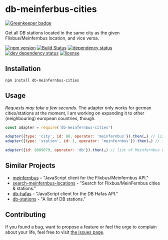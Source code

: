 # db-meinferbus-cities

[![Greenkeeper badge](https://badges.greenkeeper.io/juliuste/db-meinfernbus-cities.svg)](https://greenkeeper.io/)

Get all DB stations located in the same city as the given Flixbus/Meinfernbus location, and vice versa.

[![npm version](https://img.shields.io/npm/v/db-meinfernbus-cities.svg)](https://www.npmjs.com/package/db-meinfernbus-cities)
[![Build Status](https://travis-ci.org/juliuste/db-meinfernbus-cities.svg?branch=master)](https://travis-ci.org/juliuste/db-meinfernbus-cities)
[![dependency status](https://img.shields.io/david/juliuste/db-meinfernbus-cities.svg)](https://david-dm.org/juliuste/db-meinfernbus-cities)
[![dev dependency status](https://img.shields.io/david/dev/juliuste/db-meinfernbus-cities.svg)](https://david-dm.org/juliuste/db-meinfernbus-cities#info=devDependencies)
[![license](https://img.shields.io/github/license/juliuste/projections.svg?style=flat)](LICENSE)

## Installation

```shell
npm install db-meinfernbus-cities
```

## Usage
_Requests may take a few seconds._ The adapter only works for german cities/stations at the moment, I am working on expanding it to other (neighbouring) european countries, though.

```js
const adapter = require('db-meinfernbus-cities')

adapter({type: 'city', id: 88, operator: 'meinfernbus'}).then(…) // list of db-station objects in Berlin
adapter({type: 'station', id: 1, operator: 'meinfernbus'}).then(…) // list of db-station objects in Berlin

adapter({id: 8089079, operator: 'db'}).then(…) // list of Meinfernbus city objects for Berlin (should normally contain 0 or 1 element)
```

## Similar Projects

- [meinfernbus](https://github.com/juliuste/meinfernbus/) – "JavaScript client for the Flixbus/Meinfernbus API."
- [search-meinfernbus-locations](https://github.com/derhuerst/search-meinfernbus-locations/) - "Search for Flixbus/MeinFernbus cities & stations."
- [db-hafas](https://github.com/derhuerst/db-hafas/) - "JavaScript client for the DB Hafas API."
- [db-stations](https://github.com/derhuerst/db-stations/) - "A list of DB stations."

## Contributing

If you found a bug, want to propose a feature or feel the urge to complain about your life, feel free to visit [the issues page](https://github.com/juliuste/db-meinfernbus-cities/issues).
